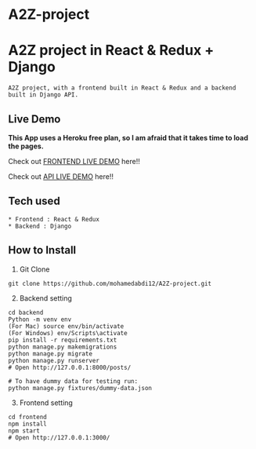 # A2Z-project
# A2Z project in React & Redux + Django

```
A2Z project, with a frontend built in React & Redux and a backend built in Django API.
```

## Live Demo

**This App uses a Heroku free plan, so I am afraid that it takes time to load the pages.**

Check out [FRONTEND LIVE DEMO](https://amazon-frontend.anugrahmasih.repl.co/) here!!

Check out [API LIVE DEMO](https://amazon-backend.anugrahmasih.repl.co/) here!!

## Tech used

```
* Frontend : React & Redux
* Backend : Django
```

## How to Install

1. Git Clone

```
git clone https://github.com/mohamedabdi12/A2Z-project.git
```

2. Backend setting

```
cd backend
Python -m venv env
(For Mac) source env/bin/activate
(For Windows) env/Scripts\activate
pip install -r requirements.txt
python manage.py makemigrations
python manage.py migrate
python manage.py runserver
# Open http://127.0.0.1:8000/posts/

# To have dummy data for testing run:
python manage.py fixtures/dummy-data.json
```

3. Frontend setting

```
cd frontend
npm install
npm start
# Open http://127.0.0.1:3000/
```
